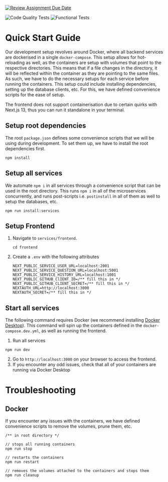 [![Review Assignment Due Date](https://classroom.github.com/assets/deadline-readme-button-24ddc0f5d75046c5622901739e7c5dd533143b0c8e959d652212380cedb1ea36.svg)](https://classroom.github.com/a/UxpU_KWG)

![Code Quality Tests](https://github.com/CS3219-AY2324S1/ay2324s1-assignment-6-g38/actions/workflows/lint.yml/badge.svg)
![Functional Tests](https://github.com/CS3219-AY2324S1/ay2324s1-assignment-6-g38/actions/workflows/test.yml/badge.svg)

# Quick Start Guide
Our development setup revolves around Docker, where all backend services are dockerised in a single `docker-compose`. This setup allows for hot-reloading as well, as the containers are setup with volumes that point to the respective directories. This means that if a file changes in the directory, it will be reflected within the container as they are pointing to the same files. As such, we have to do the necessary setups for each service before running the containers. This setup could include installing dependencies, setting up the database clients, etc. For this, we have defined convenience scripts for the ease of setup.

The frontend does not support containerisation due to certain quirks with Next.js 13, thus you can run it standalone in your terminal.

## Setup root dependencies
The root `package.json` defines some convenience scripts that we will be using during development. To set them up, we have to install the root dependencies first.
```
npm install
```

## Setup all services
We automate `npm i` in all services through a convenience script that can be used in the root directory. This runs `npm i` in all of the microservices concurrently, and runs post-scripts i.e. `postinstall` in all of them as well to setup the databases, etc.
```
npm run install:services
```

## Setup Frontend
1. Navigate to `services/frontend`.
   
   ```
   cd frontend
   ```
2. Create a `.env` with the following attributes
    ```
   NEXT_PUBLIC_SERVICE_USER_URL=localhost:2001
   NEXT_PUBLIC_SERVICE_QUESTION_URL=localhost:5001
   NEXT_PUBLIC_SERVICE_HISTORY_URL=localhost:1001
   NEXT_PUBLIC_GITHUB_ClIENT_ID=/** fill this in */
   NEXT_PUBLIC_GITHUB_CLIENT_SECRET=/** fill this in */
   NEXTAUTH_URL=http://localhost:3000
   NEXTAUTH_SECRET=/** fill this in */
    ```

## Start all services
The following command requires Docker (we recommend installing [Docker Desktop](https://www.docker.com/products/docker-desktop/)). This command will spin up the containers defined in the `docker-compose.dev.yml`, as well as running the frontend.
1. Run all services
```
npm run dev
```
2. Go to `http://localhost:3000` on your browser to access the frontend.
3. If you encounter any odd issues, check that all of your containers are running via Docker Desktop

# Troubleshooting
## Docker
If you encounter any issues with the containers, we have defined convenience scripts to remove the volumes, prune them, etc.
```
/** in root directory */

// stops all running containers
npm run stop

// restarts the containers
npm run restart

// removes the volumes attached to the containers and stops them
npm run cleanup
```
